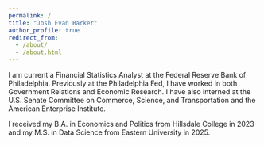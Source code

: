 ```yaml
---
permalink: /
title: "Josh Evan Barker"
author_profile: true
redirect_from: 
  - /about/
  - /about.html
---
```


I am current a Financial Statistics Analyst at the Federal Reserve Bank of Philadelphia. Previously at the Philadelphia Fed, I have worked in both Government Relations and Economic Research. I have also interned at the U.S. Senate Committee on Commerce, Science, and Transportation and the American Enterprise Institute.

I received my B.A. in Economics and Politics from Hillsdale College in 2023 and my M.S. in Data Science from Eastern University in 2025. 
